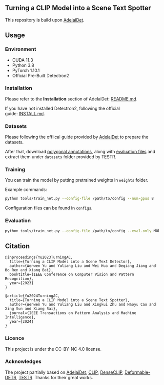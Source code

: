 ## Turning a CLIP Model into a Scene Text Spotter
This repository is build upon [AdelaiDet](https://github.com/aim-uofa/AdelaiDet).

## Usage

### Environment

+ CUDA 11.3
+ Python 3.8
+ PyTorch 1.10.1
+ Official Pre-Built Detectron2

### Installation

Please refer to the **Installation** section of AdelaiDet: [README.md](https://github.com/aim-uofa/AdelaiDet/blob/master/README.md). 

If you have not installed Detectron2, following the official guide: [INSTALL.md](https://github.com/facebookresearch/detectron2/blob/main/INSTALL.md). 


### Datasets

Please following the offlical guide provided by [AdelaiDet](https://github.com/aim-uofa/AdelaiDet/blob/master/datasets/README.md) to prepare the datasets.

After that, download [polygonal annotations](https://ucsdcloud-my.sharepoint.com/:u:/g/personal/xiz102_ucsd_edu/ES4aqkvamlJAgiPNFJuYkX4BLo-5cDx9TD_6pnMJnVhXpw?e=tu9D8t), along with [evaluation files](https://ucsdcloud-my.sharepoint.com/:u:/g/personal/xiz102_ucsd_edu/Ea5oF7VFoe5NngUoPmLTerQBMdiVUhHcx2pPu3Q5p3hZvg?e=2NJNWh) and extract them under `datasets` folder provided by TESTR.

### Training

You can train the model by putting pretrained weights in `weights` folder.

Example commands:

```bash
python tools/train_net.py --config-file /path/to/config --num-gpus 8
```

Configuration files can be found in `configs`.


### Evaluation

```bash
python tools/train_net.py --config-file /path/to/config --eval-only MODEL.WEIGHTS /path/to/model
```

## Citation

```
@inproceedings{Yu2023TurningAC,
  title={Turning a CLIP Model into a Scene Text Detector},
  author={Wenwen Yu and Yuliang Liu and Wei Hua and Deqiang Jiang and Bo Ren and Xiang Bai},
  booktitle={IEEE Conference on Computer Vision and Pattern Recognition},
  year={2023}
}

@article{Yu2024TurningAC,
  title={Turning a CLIP Model into a Scene Text Spotter},
  author={Wenwen Yu and Yuliang Liu and Xingkui Zhu and Haoyu Cao and Xing Sun and Xiang Bai},
  journal={IEEE Transactions on Pattern Analysis and Machine Intelligence},
  year={2024}
}
```


### Licence
This project is under the CC-BY-NC 4.0 license.


### Acknowledges
The project partially based on [AdelaiDet](https://github.com/aim-uofa/AdelaiDet), [CLIP](https://github.com/openai/CLIP), [DenseCLIP](https://github.com/raoyongming/DenseCLIP), [Deformable-DETR](https://github.com/fundamentalvision/Deformable-DETR), [TESTR](https://github.com/mlpc-ucsd/TESTR). Thanks for their great works.

